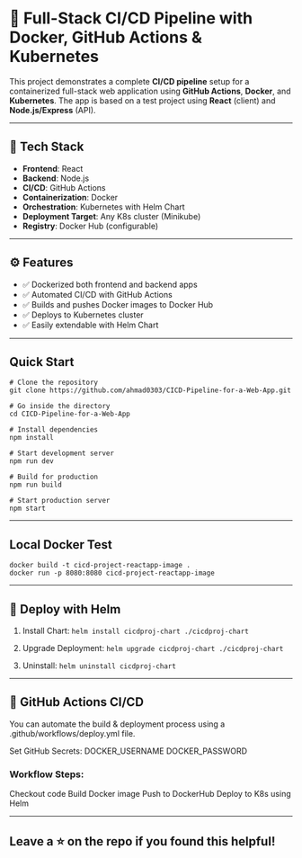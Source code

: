 # 🚀 Full-Stack CI/CD Pipeline with Docker, GitHub Actions & Kubernetes

This project demonstrates a complete **CI/CD pipeline** setup for a containerized full-stack web application using **GitHub Actions**, **Docker**, and **Kubernetes**. The app is based on a test project using **React** (client) and **Node.js/Express** (API).

---

## 🧱 Tech Stack

- **Frontend**: React
- **Backend**: Node.js
- **CI/CD**: GitHub Actions
- **Containerization**: Docker
- **Orchestration**: Kubernetes with Helm Chart
- **Deployment Target**: Any K8s cluster (Minikube)
- **Registry**: Docker Hub (configurable)

---

## ⚙️ Features

- ✅ Dockerized both frontend and backend apps
- ✅ Automated CI/CD with GitHub Actions
- ✅ Builds and pushes Docker images to Docker Hub
- ✅ Deploys to Kubernetes cluster
- ✅ Easily extendable with Helm Chart

---

## Quick Start
```
# Clone the repository
git clone https://github.com/ahmad0303/CICD-Pipeline-for-a-Web-App.git

# Go inside the directory
cd CICD-Pipeline-for-a-Web-App

# Install dependencies
npm install

# Start development server
npm run dev

# Build for production
npm run build

# Start production server
npm start
```
---

## Local Docker Test
```
docker build -t cicd-project-reactapp-image .
docker run -p 8080:8080 cicd-project-reactapp-image
```

---

## 🚀 Deploy with Helm

1. Install Chart:
```helm install cicdproj-chart ./cicdproj-chart```

2. Upgrade Deployment:
```helm upgrade cicdproj-chart ./cicdproj-chart```

3. Uninstall:
```helm uninstall cicdproj-chart```

---

## 🔐 GitHub Actions CI/CD
You can automate the build & deployment process using a .github/workflows/deploy.yml file.

Set GitHub Secrets:
DOCKER_USERNAME
DOCKER_PASSWORD

### Workflow Steps:
Checkout code
Build Docker image
Push to DockerHub
Deploy to K8s using Helm

---

## Leave a ⭐ on the repo if you found this helpful!